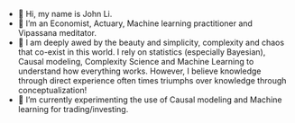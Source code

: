 - 👋 Hi, my name is John Li.
- 👀 I’m an Economist, Actuary, Machine learning practitioner and Vipassana meditator.  
- 🌱 I am deeply awed by the beauty and simplicity, complexity and chaos that co-exist in this world. I rely on statistics (especially Bayesian), Causal modeling, Complexity Science and Machine Learning to understand how everything works. However, I believe knowledge through direct experience often times triumphs over knowledge through conceptualization! 
- 💞️ I’m currently experimenting the use of Causal modeling and Machine learning for trading/investing. 
